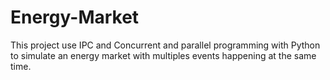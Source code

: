 # Energy-Market
This project use IPC and Concurrent and parallel programming with Python to simulate an energy market with multiples events happening at the same time.
